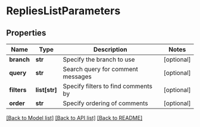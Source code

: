 # RepliesListParameters

## Properties
Name | Type | Description | Notes
------------ | ------------- | ------------- | -------------
**branch** | **str** | Specify the branch to use | [optional] 
**query** | **str** | Search query for comment messages | [optional] 
**filters** | **list[str]** | Specify filters to find comments by | [optional] 
**order** | **str** | Specify ordering of comments | [optional] 

[[Back to Model list]](../README.md#documentation-for-models) [[Back to API list]](../README.md#documentation-for-api-endpoints) [[Back to README]](../README.md)


